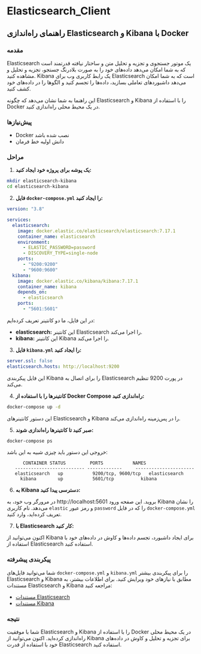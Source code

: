 # Elasticsearch_Client

## راهنمای راه‌اندازی Elasticsearch و Kibana با Docker

### مقدمه

Elasticsearch یک موتور جستجوی و تجزیه و تحلیل متن و ساختار نیافته قدرتمند است که به شما امکان می‌دهد داده‌های خود را به صورت بلادرنگ جستجو، تجزیه و تحلیل و مشاهده کنید. Kibana یک رابط کاربری وب برای Elasticsearch است که به شما امکان می‌دهد داشبوردهای تعاملی بسازید، داده‌ها را تجسم کنید و الگوها را در داده‌های خود کشف کنید.

این راهنما به شما نشان می‌دهد که چگونه Elasticsearch و Kibana را با استفاده از Docker در یک محیط محلی راه‌اندازی کنید.

### پیش‌نیازها

* Docker نصب شده باشد
* دانش اولیه خط فرمان

### مراحل

1. **یک پوشه برای پروژه خود ایجاد کنید:**

```bash
mkdir elasticsearch-kibana
cd elasticsearch-kibana
```

2. **فایل `docker-compose.yml` را ایجاد کنید:**

```yaml
version: "3.8"

services:
  elasticsearch:
    image: docker.elastic.co/elasticsearch/elasticsearch:7.17.1
    container_name: elasticsearch
    environment:
      - ELASTIC_PASSWORD=password
      - DISCOVERY_TYPE=single-node
    ports:
      - "9200:9200"
      - "9600:9600"
  kibana:
    image: docker.elastic.co/kibana/kibana:7.17.1
    container_name: kibana
    depends_on:
      - elasticsearch
    ports:
      - "5601:5601"
```

در این فایل، ما دو کانتینر تعریف کرده‌ایم:

* **elasticsearch:** این کانتینر Elasticsearch را اجرا می‌کند.
* **kibana:** این کانتینر Kibana را اجرا می‌کند.

3. **فایل `kibana.yml` را ایجاد کنید:**

```yaml
server.ssl: false
elasticsearch.hosts: http://localhost:9200
```

این فایل پیکربندی Kibana را برای اتصال به Elasticsearch در پورت 9200 تنظیم می‌کند.

4. **کانتینرها را با استفاده از Docker Compose راه‌اندازی کنید:**

```bash
docker-compose up -d
```

این دستور کانتینرهای Elasticsearch و Kibana را در پس‌زمینه راه‌اندازی می‌کند.

5. **صبر کنید تا کانتینرها راه‌اندازی شوند:**

```bash
docker-compose ps
```

خروجی این دستور باید چیزی شبیه به این باشد:

```
      CONTAINER STATUS         PORTS           NAMES
   -------------------------- -------------     ----------------------
   elasticsearch   up           9200/tcp, 9600/tcp   elasticsearch
     kibana        up           5601/tcp          kibana
```

6. **به Kibana دسترسی پیدا کنید:**

در مرورگر وب خود، به http://localhost:5601 بروید. این صفحه ورود Kibana را نشان می‌دهد. نام کاربری `elastic` و رمز عبور `password` را که در فایل `docker-compose.yml` تعریف کرده‌اید، وارد کنید.

7. **با Elasticsearch کار کنید:**

اکنون می‌توانید از Kibana برای ایجاد داشبورد، تجسم داده‌ها و کاوش در داده‌های خود با استفاده از Elasticsearch استفاده کنید.

### پیکربندی پیشرفته

شما می‌توانید فایل‌های `docker-compose.yml` و `kibana.yml` را برای پیکربندی بیشتر Elasticsearch و Kibana مطابق با نیازهای خود ویرایش کنید. برای اطلاعات بیشتر، به مستندات Elasticsearch و Kibana مراجعه کنید:

* [مستندات Elasticsearch](https://www.elastic.co/)
* [مستندات Kibana](https://www.elastic.co/guide/en/kibana/current/introduction.html)

### نتیجه

شما با موفقیت Elasticsearch و Kibana را با استفاده از Docker در یک محیط محلی راه‌اندازی کرده‌اید. اکنون می‌توانید از Kibana برای تجزیه و تحلیل و کاوش در داده‌های خود با استفاده از قدرت Elasticsearch استفاده کنید.
